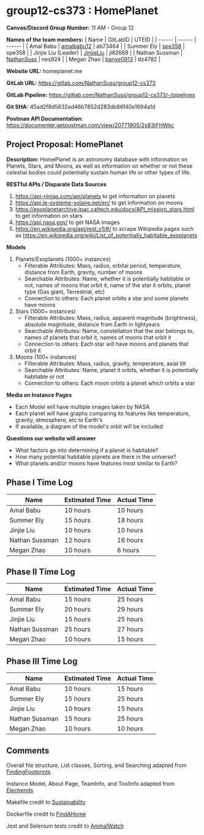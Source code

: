 # group12-cs373 : HomePlanet

**Canvas/Discord Group Number:** 11 AM - Group 12

**Names of the team members:**
| Name | GitLabID | UTEID |
| ------ | ------ | ------ |
| Amal Babu | [amalbabu12](https://gitlab.com/amalbabu12) | ab73464 |
| Summer Ely | [spe358](https://gitlab.com/spe358) | spe358 |
| Jinjie Liu (Leader) | [JinjieLiu](https://gitlab.com/JinjieLiu) | jl82669 |
| Nathan Sussman | [NathanSuss](https://gitlab.com/NathanSuss) | nes924 |
| Megan Zhao | [banye0913](https://gitlab.com/banye0913) | dz4782 | 

**Website URL:** homeplanet.me

**GitLab URL:**  https://gitlab.com/NathanSuss/group12-cs373

**GitLab Pipeline:** https://gitlab.com/NathanSuss/group12-cs373/-/pipelines

**Git SHA:** 45ad2f8d5632ad46b7852d283db86f40e1694a1d

**Postman API Documentation:** https://documenter.getpostman.com/view/20771905/2s83tFHWkc

## Project Proposal: HomePlanet
**Description:** HomePlanet is an astronomy database with information on Planets, Stars, and Moons, as well as information on whether or not these celestial bodies could potentially sustain human life or other types of life.

**RESTful APIs / Disparate Data Sources**
1. https://api-ninjas.com/api/planets to get information on planets
2. https://api.le-systeme-solaire.net/en/ to get information on moons
3. https://exoplanetarchive.ipac.caltech.edu/docs/API_mission_stars.html to get information on stars
4. https://api.nasa.gov/ to get NASA images 
5. https://en.wikipedia.org/api/rest_v1/#/ to scrape Wikipedia pages such as https://en.wikipedia.org/wiki/List_of_potentially_habitable_exoplanets


**Models**
1. Planets/Exoplanets (1000+ instances)
    - Filterable Attributes: Mass, radius, orbital period, temperature, distance from Earth, gravity, number of moons
    - Searchable Attributes: Name, whether it is potentially habitable or not, names of moons that orbit it, name of the star it orbits, planet type (Gas giant, Terrestrial, etc)
    - Connection to others: Each planet orbits a star and some planets have moons
3. Stars (1000+ instances)
    - Filterable Attributes: Mass, radius, apparent magnitude (brightness), absolute magnitude, distance from Earth in lightyears
    - Searchable Attributes: Name, constellation that the star belongs to, names of planets that orbit it, names of moons that orbit it
    - Connection to others: Each star will have moons and planets that orbit it 
3. Moons (100+ instances)
    - Filterable Attributes: Mass, radius, gravity, temperature, axial tilt
    - Searchable Attributes: Name, planet it orbits, whether it is potentially habitable or not
    - Connection to others: Each moon orbits a planet which orbits a star

**Media on Instance Pages**
- Each Model will have multiple images taken by NASA
- Each planet will have graphs comparing its features like temperature, gravity, atmosphere, etc to Earth's
- If available, a diagram of the model's orbit will be included

**Questions our website will answer**
- What factors go into determining if a planet is habitable? 
- How many potential habitable planets are there in the universe?
- What planets and/or moons have features most similar to Earth?

## Phase I Time Log
| Name | Estimated Time | Actual Time |
| ------ | ------ | ------ |
| Amal Babu | 10 hours | 10 hours|
| Summer Ely | 15 hours | 18 hours |
| Jinjie Liu | 10 hours | 10 hours |
| Nathan Sussman | 12 hours| 16 hours |
| Megan Zhao | 10 hours | 6 hours |

## Phase II Time Log
| Name | Estimated Time | Actual Time |
| ------ | ------ | ------ |
| Amal Babu | 15 hours | 25 hours|
| Summer Ely | 20 hours | 29 hours |
| Jinjie Liu | 15 hours | 25 hours |
| Nathan Sussman | 25 hours| 27 hours |
| Megan Zhao | 10 hours | 15 hours |

## Phase III Time Log
| Name | Estimated Time | Actual Time |
| ------ | ------ | ------ |
| Amal Babu | 10 hours | 15 hours|
| Summer Ely | 15 hours | 25 hours |
| Jinjie Liu | 10 hours | 15 hours |
| Nathan Sussman | 15 hours| 25 hours |
| Megan Zhao | 10 hours | 10 hours |

## Comments
Overall file structure, List classes, Sorting, and Searching adapted from [FindingFootprints](https://gitlab.com/AlejandroCantu/group2)

Instance Model, About Page, TeamInfo, and ToolInfo adapted from [Electrends](https://gitlab.com/dandom25/electrends/)

Makefile credit to [Sustainability](https://gitlab.com/caitlinlien/cs373-sustainability/-/blob/master/makefile)

Dockerfile credit to [FindAHome](https://gitlab.com/aghayalod/find-a-home/-/blob/main/findahome-app/Dockerfile)

Jest and Selenium tests credit to [AnimalWatch](https://gitlab.com/JohnPowow/animalwatch/)
